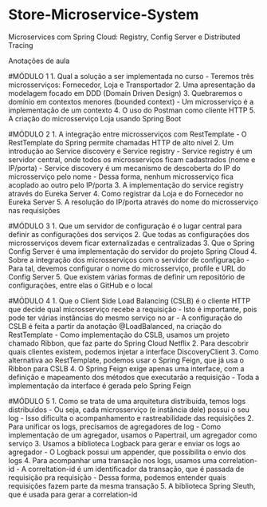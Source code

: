 # Store-Microservice-System

Microservices com Spring Cloud: Registry, Config Server e Distributed Tracing

Anotações de aula

#MÓDULO 1
    1. Qual a solução a ser implementada no curso
        - Teremos três microsserviços: Fornecedor, Loja e Transportador
    2. Uma apresentação da modelagem focado em DDD (Domain Driven Design)
    3. Quebraremos o domínio em contextos menores (bounded context)
        - Um microsserviço é a implementação de um contexto
    4. O uso do Postman como cliente HTTP
    5. A criação do microsserviço Loja usando Spring Boot

#MÓDULO 2
    1. A integração entre microsserviços com RestTemplate
        - O RestTemplate do Spring permite chamadas HTTP de alto nível
    2. Um introdução ao Service discovery e Service registry
        - Service registry é um servidor central, onde todos os microsserviços ficam cadastrados (nome e IP/porta)
        - Service discovery é um mecanismo de descoberta do IP do microsserviço pelo nome
        - Dessa forma, nenhum microsserviço fica acoplado ao outro pelo IP/porta
    3. A implementação do service registry através do Eureka Server
    4. Como registrar da Loja e do Fornecedor no Eureka Server
    5. A resolução do IP/porta através do nome do microsserviço nas requisições

#MÓDULO 3
    1. Que um servidor de configuração é o lugar central para definir as configurações dos serviços
    2. Que todas as configurações dos microsserviços devem ficar externalizadas e centralizadas
    3. Que o Spring Config Server é uma implementação do servidor do projeto Spring Cloud
    4. Sobre a integração dos microsserviços com o servidor de configuração
        - Para tal, devemos configurar o nome do microsserviço, profile e URL do Config Server
    5. Que existem várias formas de definir um repositório de configurações, entre elas o GitHub e o local

#MÓDULO 4
    1. Que o Client Side Load Balancing (CSLB) é o cliente HTTP que decide qual microsserviço recebe a requisição
        - Isto é importante, pois pode ter várias instâncias do mesmo serviço no ar
        - A configuração do CSLB é feita a partir da anotação @LoadBalanced, na criação do RestTemplate
        - Como implementação do CSLB, usamos um projeto chamado Ribbon, que faz parte do Spring Cloud Netflix
    2. Para descobrir quais clientes existem, podemos injetar a interface DiscoveryClient
    3. Como alternativa ao RestTemplate, podemos usar o Spring Feign, que já usa o Ribbon para CSLB
    4. O Spring Feign exige apenas uma interface, com a definição e mapeamento dos métodos que executarão a requisição
        - Toda a implementação da interface é gerada pelo Spring Feign

#MÓDULO 5
    1. Como se trata de uma arquitetura distribuída, temos logs distribuídos
        - Ou seja, cada microsserviço (e instância dele) possui o seu log
        - Isso dificulta o acompanhamento e rastreabilidade das requisições
    2. Para unificar os logs, precisamos de agregadores de log
        - Como implementação de um agregador, usamos o Papertrail, um agregador como serviço
    3. Usamos a biblioteca Logback para gerar e enviar os logs ao agregador
        - O Logback possui um appender, que possibilita o envio dos logs
    4. Para acompanhar uma transação nos logs, usamos uma correlation-id
        - A correltation-id é um identificador da transação, que é passada de requisição pra requisição
        - Dessa forma, podemos entender quais requisições fazem parte da mesma transação
    5. A biblioteca Spring Sleuth, que é usada para gerar a correlation-id
